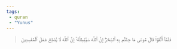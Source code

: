 ```yaml
---
tags: 
 - quran 
 - "Yunus"
---
```


> فَلَمَّآ أَلۡقَوۡاْ قَالَ مُوسَىٰ مَا جِئۡتُم بِهِ ٱلسِّحۡرُۖ إِنَّ ٱللَّهَ سَيُبۡطِلُهُۥٓ إِنَّ ٱللَّهَ لَا يُصۡلِحُ عَمَلَ ٱلۡمُفۡسِدِينَ
